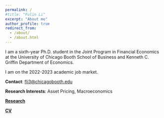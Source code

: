 ```yaml
---
permalink: /
#title: "Fulin Li"
excerpt: "About me"
author_profile: true
redirect_from: 
  - /about/
  - /about.html
---
```


I am a sixth-year Ph.D. student in the Joint Program in Financial Economics at the University of Chicago Booth School of Business and Kenneth C. Griffin Department of Economics.      

I am on the 2022-2023 academic job market.

**Contact**: fli3@chicagobooth.edu

**Research Interests**: Asset Pricing, Macroeconomics

[**Research**](https://lifulin.github.io/research/)

[**CV**](../files/CV_Fulin_Li.pdf)

<!---**CV**: Coming soon.--->
